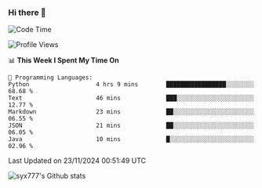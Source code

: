 ### Hi there 👋

<!--
**syx777/syx777** is a ✨ _special_ ✨ repository because its `README.md` (this file) appears on your GitHub profile.

Here are some ideas to get you started:

- 🔭 I’m currently working on ...
- 🌱 I’m currently learning ...
- 👯 I’m looking to collaborate on ...
- 🤔 I’m looking for help with ...
- 💬 Ask me about ...
- 📫 How to reach me: ...
- 😄 Pronouns: ...
- ⚡ Fun fact: ...
-->
<!--START_SECTION:waka-->
![Code Time](http://img.shields.io/badge/Code%20Time-296%20hrs%2011%20mins-blue)

![Profile Views](http://img.shields.io/badge/Profile%20Views-0-blue)

📊 **This Week I Spent My Time On** 

```text
💬 Programming Languages: 
Python                   4 hrs 9 mins        █████████████████░░░░░░░░   68.68 % 
Text                     46 mins             ███░░░░░░░░░░░░░░░░░░░░░░   12.77 % 
Markdown                 23 mins             ██░░░░░░░░░░░░░░░░░░░░░░░   06.55 % 
JSON                     21 mins             ██░░░░░░░░░░░░░░░░░░░░░░░   06.05 % 
Java                     10 mins             █░░░░░░░░░░░░░░░░░░░░░░░░   02.96 % 
```


 Last Updated on 23/11/2024 00:51:49 UTC
<!--END_SECTION:waka-->

![syx777's Github stats](https://github-readme-stats-syx777.vercel.app/api?username=syx777&show_icons=true&count_private=true)
